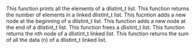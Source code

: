 This function prints all the elements of a dlistint_t list.
This function returns the number of elements in a linked dlistint_t list.
This fucntion adds a new node at the beginning of a dlistint_t list.
This function adds a new node at the end of a dlistint_t list.
This function frees a dlistint_t list.
This function returns the nth node of a dlistint_t linked list.
This function  returns the sum of all the data (n) of a dlistint_t linked list.
